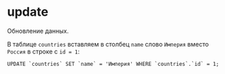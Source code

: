# update
Обновление данных.

В таблице `countries` вставляем в столбец `name` слово `Империя` вместо `Россия` в строке с `id = 1`:

    UPDATE `countries` SET `name` = 'Империя' WHERE `countries`.`id` = 1;
